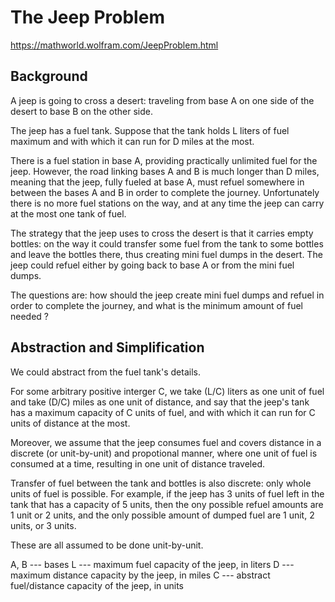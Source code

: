 # The Jeep Problem 

https://mathworld.wolfram.com/JeepProblem.html 

## Background

A jeep is going to cross a desert: traveling from base A on one side
of the desert to base B on the other side. 

The jeep has a fuel tank. Suppose that the tank holds L liters of fuel
maximum and with which it can run for D miles at the most.

There is a fuel station in base A, providing practically unlimited
fuel for the jeep.  However, the road linking bases A and B is much longer
than D miles, meaning that the jeep, fully fueled at base A, must refuel
somewhere in between the bases A and B in order to complete the journey.
Unfortunately there is no more fuel stations on the way, and at any time
the jeep can carry at the most one tank of fuel.

 
The strategy that the jeep uses to cross the desert
is that it carries empty bottles:  on the way it could transfer some fuel 
from the tank to some bottles and leave the bottles there, thus creating 
mini fuel dumps in the desert. The jeep could refuel either by going back to base 
A or from the mini fuel dumps.  


The questions are: how should the jeep create mini fuel dumps and 
refuel in order to complete the journey, and  what is the minimum amount of 
fuel needed ?   

## Abstraction and Simplification

We could abstract from the fuel tank's details.

For some arbitrary positive interger C, we take (L/C) liters as one unit of fuel
and take (D/C) miles as one unit of distance, and say that the jeep's tank has a
maximum capacity of C units of fuel, and with which it can run for C units of
distance at the most.

Moreover, we assume that the jeep consumes fuel and covers distance in a discrete
(or unit-by-unit) and propotional manner, where one unit of fuel is consumed at
a time,  resulting in one unit of distance traveled.

Transfer of fuel between the tank and bottles is also discrete:  only whole units
of fuel is possible. For example, if the jeep has 3 units of fuel left in the tank
that has a capacity of 5 units, then the ony possible refuel amounts are 1 unit or
2 units, and the only possible amount of dumped fuel are 1 unit, 2 units, or 3 units. 

These are all assumed to be done unit-by-unit.

A, B --- bases
L --- maximum fuel capacity of the jeep, in liters 
D --- maximum distance capacity by the jeep, in miles
C --- abstract fuel/distance capacity of the jeep, in units
